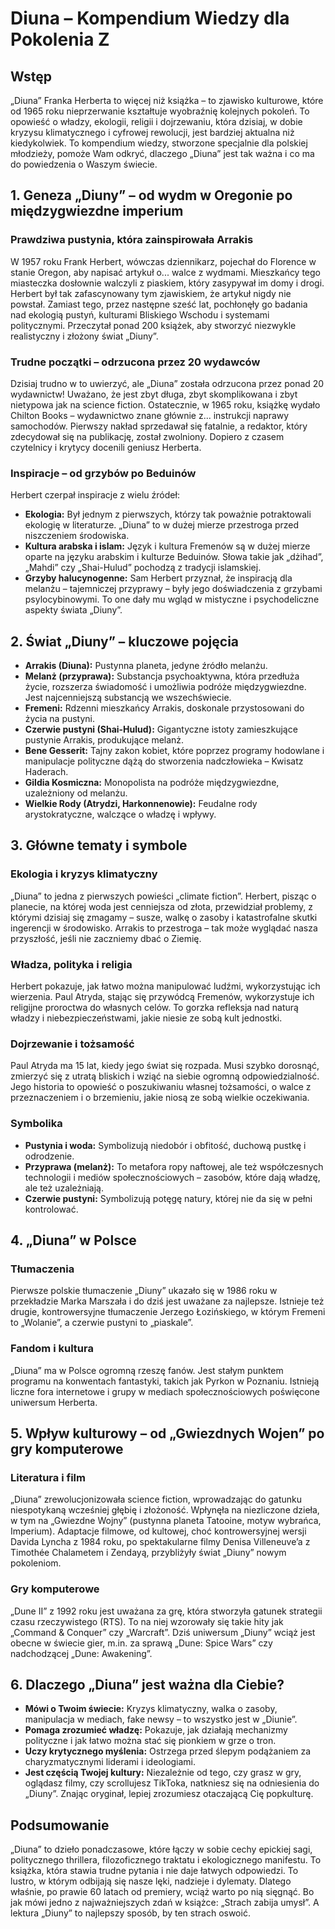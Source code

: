 
# Diuna – Kompendium Wiedzy dla Pokolenia Z

## Wstęp

„Diuna” Franka Herberta to więcej niż książka – to zjawisko kulturowe, które od 1965 roku nieprzerwanie kształtuje wyobraźnię kolejnych pokoleń. To opowieść o władzy, ekologii, religii i dojrzewaniu, która dzisiaj, w dobie kryzysu klimatycznego i cyfrowej rewolucji, jest bardziej aktualna niż kiedykolwiek. To kompendium wiedzy, stworzone specjalnie dla polskiej młodzieży, pomoże Wam odkryć, dlaczego „Diuna” jest tak ważna i co ma do powiedzenia o Waszym świecie.

## 1. Geneza „Diuny” – od wydm w Oregonie po międzygwiezdne imperium

### Prawdziwa pustynia, która zainspirowała Arrakis

W 1957 roku Frank Herbert, wówczas dziennikarz, pojechał do Florence w stanie Oregon, aby napisać artykuł o... walce z wydmami. Mieszkańcy tego miasteczka dosłownie walczyli z piaskiem, który zasypywał im domy i drogi. Herbert był tak zafascynowany tym zjawiskiem, że artykuł nigdy nie powstał. Zamiast tego, przez następne sześć lat, pochłonęły go badania nad ekologią pustyń, kulturami Bliskiego Wschodu i systemami politycznymi. Przeczytał ponad 200 książek, aby stworzyć niezwykle realistyczny i złożony świat „Diuny”.

### Trudne początki – odrzucona przez 20 wydawców

Dzisiaj trudno w to uwierzyć, ale „Diuna” została odrzucona przez ponad 20 wydawnictw! Uważano, że jest zbyt długa, zbyt skomplikowana i zbyt nietypowa jak na science fiction. Ostatecznie, w 1965 roku, książkę wydało Chilton Books – wydawnictwo znane głównie z... instrukcji naprawy samochodów. Pierwszy nakład sprzedawał się fatalnie, a redaktor, który zdecydował się na publikację, został zwolniony. Dopiero z czasem czytelnicy i krytycy docenili geniusz Herberta.

### Inspiracje – od grzybów po Beduinów

Herbert czerpał inspiracje z wielu źródeł:

*   **Ekologia:** Był jednym z pierwszych, którzy tak poważnie potraktowali ekologię w literaturze. „Diuna” to w dużej mierze przestroga przed niszczeniem środowiska.
*   **Kultura arabska i islam:** Język i kultura Fremenów są w dużej mierze oparte na języku arabskim i kulturze Beduinów. Słowa takie jak „dżihad”, „Mahdi” czy „Shai-Hulud” pochodzą z tradycji islamskiej.
*   **Grzyby halucynogenne:** Sam Herbert przyznał, że inspiracją dla melanżu – tajemniczej przyprawy – były jego doświadczenia z grzybami psylocybinowymi. To one dały mu wgląd w mistyczne i psychodeliczne aspekty świata „Diuny”.

## 2. Świat „Diuny” – kluczowe pojęcia

*   **Arrakis (Diuna):** Pustynna planeta, jedyne źródło melanżu.
*   **Melanż (przyprawa):** Substancja psychoaktywna, która przedłuża życie, rozszerza świadomość i umożliwia podróże międzygwiezdne. Jest najcenniejszą substancją we wszechświecie.
*   **Fremeni:** Rdzenni mieszkańcy Arrakis, doskonale przystosowani do życia na pustyni.
*   **Czerwie pustyni (Shai-Hulud):** Gigantyczne istoty zamieszkujące pustynie Arrakis, produkujące melanż.
*   **Bene Gesserit:** Tajny zakon kobiet, które poprzez programy hodowlane i manipulacje polityczne dążą do stworzenia nadczłowieka – Kwisatz Haderach.
*   **Gildia Kosmiczna:** Monopolista na podróże międzygwiezdne, uzależniony od melanżu.
*   **Wielkie Rody (Atrydzi, Harkonnenowie):** Feudalne rody arystokratyczne, walczące o władzę i wpływy.

## 3. Główne tematy i symbole

### Ekologia i kryzys klimatyczny

„Diuna” to jedna z pierwszych powieści „climate fiction”. Herbert, pisząc o planecie, na której woda jest cenniejsza od złota, przewidział problemy, z którymi dzisiaj się zmagamy – susze, walkę o zasoby i katastrofalne skutki ingerencji w środowisko. Arrakis to przestroga – tak może wyglądać nasza przyszłość, jeśli nie zaczniemy dbać o Ziemię.

### Władza, polityka i religia

Herbert pokazuje, jak łatwo można manipulować ludźmi, wykorzystując ich wierzenia. Paul Atryda, stając się przywódcą Fremenów, wykorzystuje ich religijne proroctwa do własnych celów. To gorzka refleksja nad naturą władzy i niebezpieczeństwami, jakie niesie ze sobą kult jednostki.

### Dojrzewanie i tożsamość

Paul Atryda ma 15 lat, kiedy jego świat się rozpada. Musi szybko dorosnąć, zmierzyć się z utratą bliskich i wziąć na siebie ogromną odpowiedzialność. Jego historia to opowieść o poszukiwaniu własnej tożsamości, o walce z przeznaczeniem i o brzemieniu, jakie niosą ze sobą wielkie oczekiwania.

### Symbolika

*   **Pustynia i woda:** Symbolizują niedobór i obfitość, duchową pustkę i odrodzenie.
*   **Przyprawa (melanż):** To metafora ropy naftowej, ale też współczesnych technologii i mediów społecznościowych – zasobów, które dają władzę, ale też uzależniają.
*   **Czerwie pustyni:** Symbolizują potęgę natury, której nie da się w pełni kontrolować.

## 4. „Diuna” w Polsce

### Tłumaczenia

Pierwsze polskie tłumaczenie „Diuny” ukazało się w 1986 roku w przekładzie Marka Marszała i do dziś jest uważane za najlepsze. Istnieje też drugie, kontrowersyjne tłumaczenie Jerzego Łozińskiego, w którym Fremeni to „Wolanie”, a czerwie pustyni to „piaskale”.

### Fandom i kultura

„Diuna” ma w Polsce ogromną rzeszę fanów. Jest stałym punktem programu na konwentach fantastyki, takich jak Pyrkon w Poznaniu. Istnieją liczne fora internetowe i grupy w mediach społecznościowych poświęcone uniwersum Herberta.

## 5. Wpływ kulturowy – od „Gwiezdnych Wojen” po gry komputerowe

### Literatura i film

„Diuna” zrewolucjonizowała science fiction, wprowadzając do gatunku niespotykaną wcześniej głębię i złożoność. Wpłynęła na niezliczone dzieła, w tym na „Gwiezdne Wojny” (pustynna planeta Tatooine, motyw wybrańca, Imperium). Adaptacje filmowe, od kultowej, choć kontrowersyjnej wersji Davida Lyncha z 1984 roku, po spektakularne filmy Denisa Villeneuve’a z Timothée Chalametem i Zendayą, przybliżyły świat „Diuny” nowym pokoleniom.

### Gry komputerowe

„Dune II” z 1992 roku jest uważana za grę, która stworzyła gatunek strategii czasu rzeczywistego (RTS). To na niej wzorowały się takie hity jak „Command & Conquer” czy „Warcraft”. Dziś uniwersum „Diuny” wciąż jest obecne w świecie gier, m.in. za sprawą „Dune: Spice Wars” czy nadchodzącej „Dune: Awakening”.

## 6. Dlaczego „Diuna” jest ważna dla Ciebie?

*   **Mówi o Twoim świecie:** Kryzys klimatyczny, walka o zasoby, manipulacja w mediach, fake newsy – to wszystko jest w „Diunie”.
*   **Pomaga zrozumieć władzę:** Pokazuje, jak działają mechanizmy polityczne i jak łatwo można stać się pionkiem w grze o tron.
*   **Uczy krytycznego myślenia:** Ostrzega przed ślepym podążaniem za charyzmatycznymi liderami i ideologiami.
*   **Jest częścią Twojej kultury:** Niezależnie od tego, czy grasz w gry, oglądasz filmy, czy scrollujesz TikToka, natkniesz się na odniesienia do „Diuny”. Znając oryginał, lepiej zrozumiesz otaczającą Cię popkulturę.

## Podsumowanie

„Diuna” to dzieło ponadczasowe, które łączy w sobie cechy epickiej sagi, politycznego thrillera, filozoficznego traktatu i ekologicznego manifestu. To książka, która stawia trudne pytania i nie daje łatwych odpowiedzi. To lustro, w którym odbijają się nasze lęki, nadzieje i dylematy. Dlatego właśnie, po prawie 60 latach od premiery, wciąż warto po nią sięgnąć. Bo jak mówi jedno z najważniejszych zdań w książce: „Strach zabija umysł”. A lektura „Diuny” to najlepszy sposób, by ten strach oswoić.
